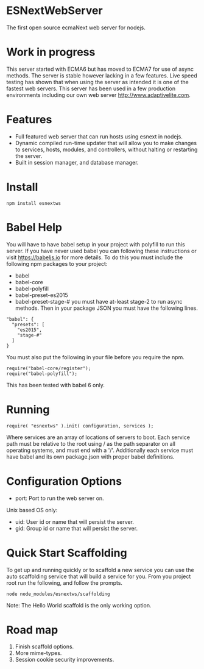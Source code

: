 ESNextWebServer
===============

The first open source ecmaNext web server for nodejs.

Work in progress
================
This server started with ECMA6 but has moved to ECMA7 for use of async methods.
The server is stable however lacking in a few features.
Live speed testing has shown that when using the server as intended it is one of the fastest web servers.
This server has been used in a few production environments including our own web server http://www.adaptivelite.com.

Features
========
* Full featured web server that can run hosts using esnext in nodejs.
* Dynamic compiled run-time updater that will allow you to make changes to services, hosts, modules, and controllers, without halting or restarting the server.
* Built in session manager, and database manager.

Install
=======
`npm install esnextws`

Babel Help
==========
You will have to have babel setup in your project with polyfill to run this server.
If you have never used babel you can following these instructions or visit https://babeljs.io for more details.
To do this you must include the following npm packages to your project:
* babel
* babel-core
* babel-polyfill
* babel-preset-es2015
* babel-preset-stage-# you must have at-least stage-2 to run async methods.
Then in your package JSON you must have the following lines.
```
"babel": {
  "presets": [
    "es2015",
    "stage-#"
  ]
}
```

You must also put the following in your file before you require the npm.
```
require("babel-core/register");
require("babel-polyfill");
```
This has been tested with babel 6 only.

Running
=======
```
require( "esnextws" ).init( configuration, services );
```
Where services are an array of locations of servers to boot.
Each service path must be relative to the root using / as the path separator on all operating systems, and must end with a '/'.
Additionally each service must have babel and its own package.json with proper babel definitions.

Configuration Options
=====================
* port: Port to run the web server on.

Unix based OS only:
* uid: User id or name that will persist the server.
* gid: Group id or name that will persist the server.

Quick Start Scaffolding
=======================
To get up and running quickly or to scaffold a new service you can use the auto scaffolding service that will build a service for you. From you project root run the following, and follow the prompts.
```
node node_modules/esnextws/scaffolding
```
Note: The Hello World scaffold is the only working option.

Road map
========

1. Finish scaffold options.
2. More mime-types.
3. Session cookie security improvements.
